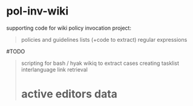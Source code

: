 # pol-inv-wiki
supporting code for wiki policy invocation project:
> policies and guidelines lists (+code to extract)
> regular expressions


#TODO
> scripting for bash / hyak wikiq to extract cases
  > creating tasklist
> interlanguage link retrieval
> # active editors data 
